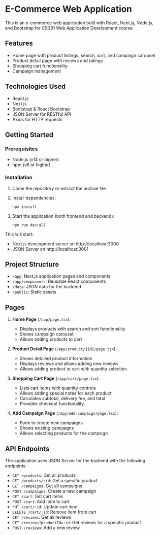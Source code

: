 # E-Commerce Web Application

This is an e-commerce web application built with React, Next.js, Node.js, and Bootstrap for CS391 Web Application Development course.

## Features

- Home page with product listings, search, sort, and campaign carousel
- Product detail page with reviews and ratings
- Shopping cart functionality
- Campaign management

## Technologies Used

- React.js
- Next.js
- Bootstrap & React Bootstrap
- JSON Server for RESTful API
- Axios for HTTP requests

## Getting Started

### Prerequisites

- Node.js (v14 or higher)
- npm (v6 or higher)

### Installation

1. Clone the repository or extract the archive file

2. Install dependencies:
   ```
   npm install
   ```

3. Start the application (both frontend and backend):
   ```
   npm run dev:all
   ```

This will start:
- Next.js development server on http://localhost:3000
- JSON Server on http://localhost:3001

## Project Structure

- `/app`: Next.js application pages and components
- `/app/components`: Reusable React components
- `/data`: JSON data for the backend
- `/public`: Static assets

## Pages

1. **Home Page** (`/app/page.tsx`): 
   - Displays products with search and sort functionality
   - Shows campaign carousel
   - Allows adding products to cart

2. **Product Detail Page** (`/app/product/[id]/page.tsx`):
   - Shows detailed product information
   - Displays reviews and allows adding new reviews
   - Allows adding product to cart with quantity selection

3. **Shopping Cart Page** (`/app/cart/page.tsx`):
   - Lists cart items with quantity controls
   - Allows adding special notes for each product
   - Calculates subtotal, delivery fee, and total
   - Provides checkout functionality

4. **Add Campaign Page** (`/app/add-campaign/page.tsx`):
   - Form to create new campaigns
   - Shows existing campaigns
   - Allows selecting products for the campaign

## API Endpoints

The application uses JSON Server for the backend with the following endpoints:

- `GET /products`: Get all products
- `GET /products/:id`: Get a specific product
- `GET /campaigns`: Get all campaigns
- `POST /campaigns`: Create a new campaign
- `GET /cart`: Get cart items
- `POST /cart`: Add item to cart
- `PUT /cart/:id`: Update cart item
- `DELETE /cart/:id`: Remove item from cart
- `GET /reviews`: Get all reviews
- `GET /reviews?productId=:id`: Get reviews for a specific product
- `POST /reviews`: Add a new review

